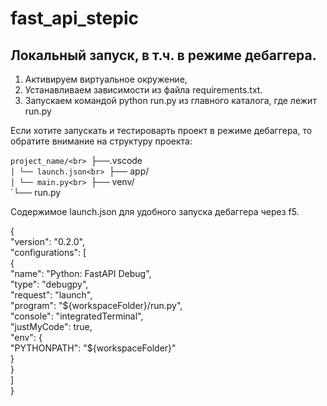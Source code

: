 # fast_api_stepic

## Локальный запуск, в т.ч. в режиме дебаггера.

1. Активируем виртуальное окружение,
2. Устанавливаем зависимости из файла requirements.txt.
3. Запускаем командой python run.py из главного каталога, где лежит run.py

Если хотите запускать и тестироварть проект в режиме дебаггера, то обратите внимание на структуру проекта:

`project_name/<br>
`├──.vscode<br>
`│ └── launch.json<br>
`├── app/<br>
`│ └── main.py<br>
`├── venv/<br>
`└── run.py<br>

Содержимое launch.json для удобного запуска дебаггера через f5.

{<br>
"version": "0.2.0",<br>
"configurations": [<br>
{<br>
"name": "Python: FastAPI Debug",<br>
"type": "debugpy",<br>
"request": "launch",<br>
"program": "${workspaceFolder}/run.py",<br>
"console": "integratedTerminal",<br>
"justMyCode": true,<br>
"env": {<br>
"PYTHONPATH": "${workspaceFolder}"<br>
}<br>
}<br>
]<br>
}<br>

```

```
